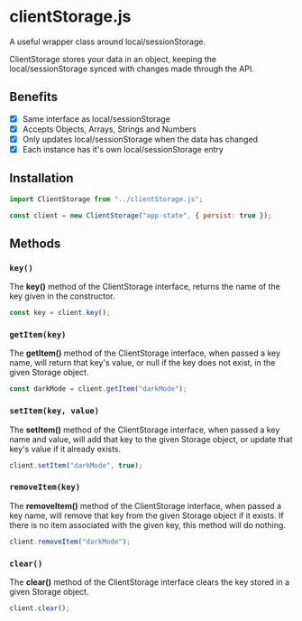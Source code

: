 # clientStorage.js

A useful wrapper class around local/sessionStorage.

ClientStorage stores your data in an object, keeping the local/sessionStorage
synced with changes made through the API.

## Benefits

- [x] Same interface as local/sessionStorage
- [x] Accepts Objects, Arrays, Strings and Numbers
- [x] Only updates local/sessionStorage when the data has changed
- [x] Each instance has it's own local/sessionStorage entry

## Installation

```js
import ClientStorage from "../clientStorage.js";

const client = new ClientStorage("app-state", { persist: true });
```

## Methods

### `key()`

The **key()** method of the ClientStorage interface, returns the name of the key
given in the constructor.

```js
const key = client.key();
```

### `getItem(key)`

The **getItem()** method of the ClientStorage interface, when passed a key name,
will return that key's value, or null if the key does not exist, in the given
Storage object.

```js
const darkMode = client.getItem("darkMode");
```

### `setItem(key, value)`

The **setItem()** method of the ClientStorage interface, when passed a key name
and value, will add that key to the given Storage object, or update that key's
value if it already exists.

```js
client.setItem("darkMode", true);
```

### `removeItem(key)`

The **removeItem()** method of the ClientStorage interface, when passed a key
name, will remove that key from the given Storage object if it exists. If
there is no item associated with the given key, this method will do nothing.

```js
client.removeItem("darkMode");
```

### `clear()`

The **clear()** method of the ClientStorage interface clears the key stored in a
given Storage object.

```js
client.clear();
```
